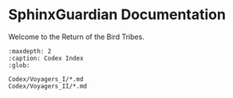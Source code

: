 # SphinxGuardian Documentation

Welcome to the Return of the Bird Tribes.


<!-- SEO Meta Tags -->
<meta name="description" content="Explore the Codex Index of the Return of the Bird Tribes. A knowledge-rich archive of the OmniversalOverride and EverLight initiative.">
<meta name="keywords" content="OmniversalOverride, EverLight, Return of the Bird Tribes, Voyagers, Codex, metaphysics, disclosure, ascension, Sphinx documentation">


```{toctree}
:maxdepth: 2
:caption: Codex Index
:glob:

Codex/Voyagers_I/*.md
Codex/Voyagers_II/*.md
```

